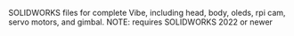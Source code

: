 
SOLIDWORKS files for complete Vibe, including head, body, oleds, rpi cam, servo motors, and gimbal. NOTE: requires SOLIDWORKS 2022 or newer
